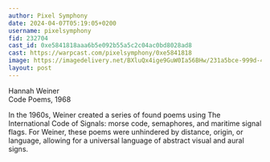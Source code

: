 ```yaml
---
author: Pixel Symphony
date: 2024-04-07T05:19:05+0200
username: pixelsymphony
fid: 232704
cast_id: 0xe5841818aaa6b5e092b55a5c2c04ac0bd8028ad8
cast: https://warpcast.com/pixelsymphony/0xe5841818
image: https://imagedelivery.net/BXluQx4ige9GuW0Ia56BHw/231a5bce-999d-4876-8cb8-fd723dc56e00/original
layout: post
---
```

Hannah Weiner  
Code Poems, 1968  
  
In the 1960s, Weiner created a series of found poems using The International Code of Signals: morse code, semaphores, and maritime signal flags. For Weiner, these poems were unhindered by distance, origin, or language, allowing for a universal language of abstract visual and aural signs.  

<img src='https://imagedelivery.net/BXluQx4ige9GuW0Ia56BHw/231a5bce-999d-4876-8cb8-fd723dc56e00/original' alt='' referrerpolicy='no-referrer'/>
